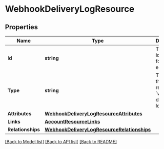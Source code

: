 # WebhookDeliveryLogResource

## Properties

Name | Type | Description | Notes
------------ | ------------- | ------------- | -------------
**Id** | **string** | The unique identifier for this log entry.  | 
**Type** | **string** | The type of this resource: &#x60;webhook-delivery-logs&#x60; | 
**Attributes** | [**WebhookDeliveryLogResourceAttributes**](WebhookDeliveryLogResource_attributes.md) |  | 
**Links** | [**AccountResourceLinks**](AccountResource_links.md) |  | [optional] 
**Relationships** | [**WebhookDeliveryLogResourceRelationships**](WebhookDeliveryLogResource_relationships.md) |  | 

[[Back to Model list]](../README.md#documentation-for-models) [[Back to API list]](../README.md#documentation-for-api-endpoints) [[Back to README]](../README.md)


